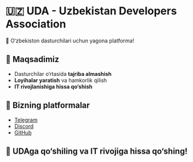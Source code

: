 # 🇺🇿 UDA - Uzbekistan Developers Association  
🚀 O‘zbekiston dasturchilari uchun yagona platforma!  

## 🎯 Maqsadimiz  
- Dasturchilar o‘rtasida **tajriba almashish**  
- **Loyihalar yaratish** va hamkorlik qilish  
- **IT rivojlanishiga hissa qo‘shish**  

## 🔗 Bizning platformalar  
- [Telegram](https://t.me/UDA_Community)  
- [Discord](https://discord.gg/9qHbG26y)  
- [GitHub](@udacommunity)  

## 📢 UDAga qo‘shiling va IT rivojiga hissa qo‘shing!
